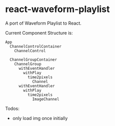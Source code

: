 # react-waveform-playlist
A port of Waveform Playlist to React.

Current Component Structure is:

```
App
  ChannelControlContainer
    ChannelControl

  ChannelGroupContainer
    ChannelGroup
      withEventHandler
        withPlay
          time2pixels
            Channel
      withEventHandler
        withPlay
          time2pixels
            ImageChannel
```

Todos:
- only load img once initially
